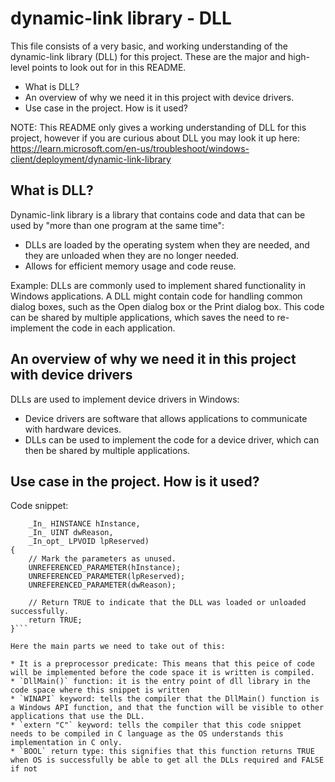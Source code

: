 # dynamic-link library - DLL #

This file consists of a very basic, and working understanding of the dynamic-link library (DLL) for this project. These are the major and high-level points to look out for in this README.

* What is DLL?
* An overview of why we need it in this project with device drivers.
* Use case in the project. How is it used?

NOTE: This README only gives a working understanding of DLL for this project, however if you are curious about DLL you may look it up here:
https://learn.microsoft.com/en-us/troubleshoot/windows-client/deployment/dynamic-link-library


## What is DLL? ##

Dynamic-link library is a library that contains code and data that can be used by "more than one program at the same time":

* DLLs are loaded by the operating system when they are needed, and they are unloaded when they are no longer needed.
* Allows for efficient memory usage and code reuse.

Example:
DLLs are commonly used to implement shared functionality in Windows applications. 
A DLL might contain code for handling common dialog boxes, such as the Open dialog box or the Print dialog box. This code can be shared by multiple applications, which saves the need to re-implement the code in each application.


## An overview of why we need it in this project with device drivers ##

DLLs are used to implement device drivers in Windows: 

* Device drivers are software that allows applications to communicate with hardware devices.
* DLLs can be used to implement the code for a device driver, which can then be shared by multiple applications.

## Use case in the project. How is it used? ##

Code snippet:

```extern "C" BOOL WINAPI DllMain(
    _In_ HINSTANCE hInstance,
    _In_ UINT dwReason,
    _In_opt_ LPVOID lpReserved)
{
    // Mark the parameters as unused.
    UNREFERENCED_PARAMETER(hInstance);
    UNREFERENCED_PARAMETER(lpReserved);
    UNREFERENCED_PARAMETER(dwReason);

    // Return TRUE to indicate that the DLL was loaded or unloaded successfully.
    return TRUE;
}```

Here the main parts we need to take out of this: 

* It is a preprocessor predicate: This means that this peice of code will be implemented before the code space it is written is compiled.
* `DllMain()` function: it is the entry point of dll library in the code space where this snippet is written 
* `WINAPI` keyword: tells the compiler that the DllMain() function is a Windows API function, and that the function will be visible to other applications that use the DLL.
* `extern "C"` keyword: tells the compiler that this code snippet needs to be compiled in C language as the OS understands this implementation in C only.
* `BOOL` return type: this signifies that this function returns TRUE when OS is successfully be able to get all the DLLs required and FALSE if not 

